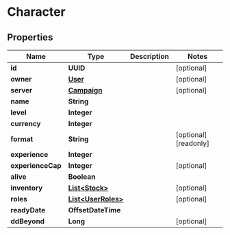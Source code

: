 

# Character

## Properties

Name | Type | Description | Notes
------------ | ------------- | ------------- | -------------
**id** | **UUID** |  |  [optional]
**owner** | [**User**](User.md) |  |  [optional]
**server** | [**Campaign**](Campaign.md) |  |  [optional]
**name** | **String** |  | 
**level** | **Integer** |  | 
**currency** | **Integer** |  | 
**format** | **String** |  |  [optional] [readonly]
**experience** | **Integer** |  | 
**experienceCap** | **Integer** |  |  [optional]
**alive** | **Boolean** |  | 
**inventory** | [**List&lt;Stock&gt;**](Stock.md) |  |  [optional]
**roles** | [**List&lt;UserRoles&gt;**](UserRoles.md) |  |  [optional]
**readyDate** | **OffsetDateTime** |  | 
**ddBeyond** | **Long** |  |  [optional]




